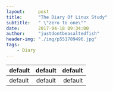 ```yaml
---
layout:     post
title:      "The Diary Of Linux Study"
subtitle:   " \"zero to one\""
date:       2017-04-18 09:34:00
author:     "justdontbeasaltedfish"
header-img: "./img/p551789496.jpg"
tags:
    - Diary
---
```

| default | default | default |
| ------- | :-----: | ------: |
| default | default | default |
